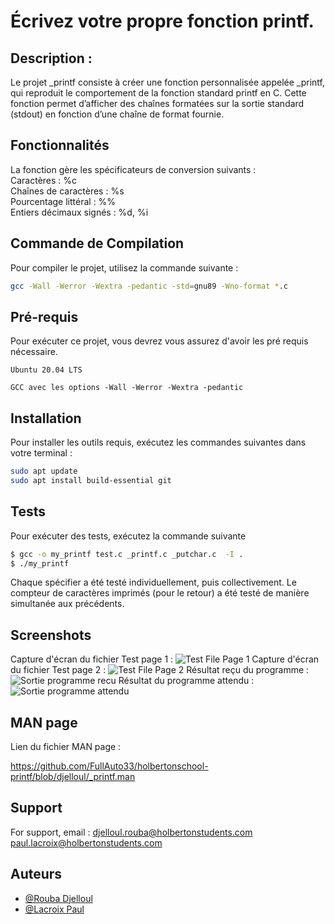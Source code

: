 
# Écrivez votre propre fonction printf.

## Description :
Le projet _printf consiste à créer une fonction personnalisée appelée \_printf, qui reproduit le comportement de la fonction standard printf en C. Cette fonction permet d’afficher des chaînes formatées sur la sortie standard (stdout) en fonction d’une chaîne de format fournie.


## Fonctionnalités
La fonction gère les spécificateurs de conversion suivants :\
Caractères : %c \
Chaînes de caractères : %s \
Pourcentage littéral : %% \
Entiers décimaux signés : %d, %i 

## Commande de Compilation
Pour compiler le projet, utilisez la commande suivante :
```bash
gcc -Wall -Werror -Wextra -pedantic -std=gnu89 -Wno-format *.c
```
## Pré-requis

Pour exécuter ce projet, vous devrez vous assurez d'avoir les pré requis nécessaire.

`Ubuntu 20.04 LTS`

`GCC avec les options -Wall -Werror -Wextra -pedantic`



## Installation

Pour installer les outils requis, exécutez les commandes suivantes dans votre terminal :

```bash
sudo apt update
sudo apt install build-essential git
```
    
## Tests

Pour exécuter des tests, exécutez la commande suivante

```bash
$ gcc -o my_printf test.c _printf.c _putchar.c  -I .
$ ./my_printf
```
Chaque spécifier a été testé individuellement, puis collectivement. Le compteur de caractères imprimés (pour le retour) a été testé de manière simultanée aux précédents.

## Screenshots
Capture d'écran du fichier Test page 1 :
![Test File Page 1](https://www.hebergeur-image.com/upload/82.126.150.249-67482b33eba13.png)
Capture d'écran du fichier Test page 2 :
![Test File Page 2](https://www.hebergeur-image.com/upload/82.126.150.249-67482ab5c23d9.png)
Résultat reçu du programme :
![Sortie programme recu](https://www.hebergeur-image.com/upload/82.126.150.249-67482c7175f97.png)
Résultat du programme attendu :
![Sortie programme attendu](https://www.hebergeur-image.com/upload/82.126.150.249-67482eac8dd25.png)

## MAN page
Lien du fichier MAN page :

https://github.com/FullAuto33/holbertonschool-printf/blob/djelloul/_printf.man

## Support

For support, email : 
djelloul.rouba@holbertonstudents.com
paul.lacroix@holbertonstudents.com


## Auteurs

- [@Rouba Djelloul](https://www.github.com/FullAuto33)
- [@Lacroix Paul](https://www.github.com/lacroixpaul)
